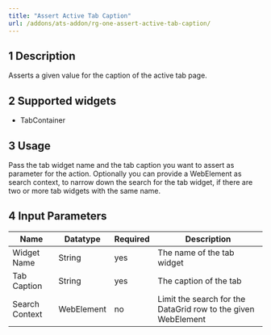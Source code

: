 ```yaml
---
title: "Assert Active Tab Caption"
url: /addons/ats-addon/rg-one-assert-active-tab-caption/
---
```


## 1 Description

Asserts a given value for the caption of the active tab page.

## 2 Supported widgets

* TabContainer

## 3 Usage

Pass the tab widget name and the tab caption  you want to assert as parameter for the action.
Optionally you can provide a WebElement as search context, to narrow down the search for the tab widget, if there are two or more tab widgets with the same name.

## 4 Input Parameters

Name | Datatype | Required | Description
--- | --- | --- | ---
Widget Name | String | yes | The name of the tab widget
Tab Caption | String | yes | The caption of the tab
Search Context | WebElement | no | Limit the search for the DataGrid row to the given WebElement
